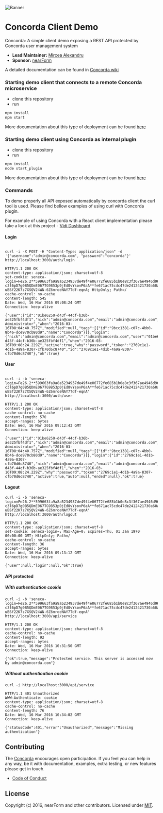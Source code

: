 ![Banner][]

# Concorda Client Demo
Concorda: A simple client demo exposing a REST API protected by Concorda user management system

- __Lead Maintainer:__ [Mircea Alexandru][lead]
- __Sponsor:__ [nearForm][]

A detailed documentation can be found in [Concorda wiki](https://github.com/Concorda/docs/blob/master/Readme.md)

### Starting demo client that connects to a remote Concorda microservice

 * clone this repository
 * run
 
```sh
npm install
npm start
```

More documentation about this type of deployment can be found [here](https://github.com/Concorda/docs/blob/master/doc/install-client.md)
 
### Starting demo client using Concorda as internal plugin

 * clone this repository
 * run
 
```sh
npm install
node start_plugin
```

More documentation about this type of deployment can be found [here](https://github.com/Concorda/docs/blob/master/doc/install-client.md)
 
### Commands

To demo properly all API exposed automatically by concorda client the curl tool is used. Please find bellow examples of using curl with Concorda plugin.

For example of using Concorda with a React client implementation please take a look at this project - [Vidi Dashboard](https://github.com/vidi-insights/vidi-dashboard)

#### Login

```

curl -i -X POST -H "Content-Type: application/json" -d '{"username":"admin@concorda.com", "password":"concorda"}' http://localhost:3000/auth/login
 
HTTP/1.1 200 OK
content-type: application/json; charset=utf-8
set-cookie: seneca-login=Fe26.2**599663fa9a8a5234937de49f4e06772fe685b1b0e8c3f367ae4946d963796ab9*LNOB3LreoPolrqN9FnSbNA*kGf4931n2wXbaya19nEzmuFoLJIows35RmTeAPfK8xUent-c3l6pD7g0B5QDmE067TG9B53p0jEdOvYsovP6aA**fe671ac75cdc47de2412421730a60aa2e5a8dbf18693ed1791ca7b41065809d4*Fdv8-uBSf22K7z7XSQV24WN-6Z6mroeNAY7Tdf-eqnA; HttpOnly; Path=/
cache-control: no-cache
content-length: 545
Date: Wed, 16 Mar 2016 09:08:24 GMT
Connection: keep-alive

{"user":{"id":"01be6250-d43f-44cf-b36b-ae325fbf4df1","nick":"admin@concorda.com","email":"admin@concorda.com","name":"Concorda Administrator","when":"2016-03-16T08:04:40.757Z","modified":null,"tags":[{"id":"9bcc1381-c07c-4bb0-8b46-dce970cb80d9","name":"Concorda"}]},"login":{"nick":"admin@concorda.com","email":"admin@concorda.com","user":"01be6250-d43f-44cf-b36b-ae325fbf4df1","when":"2016-03-16T09:08:24.229Z","active":true,"why":"password","token":"2769c1e1-4d1b-4a9a-8307-cfb70d6c8740","id":"2769c1e1-4d1b-4a9a-8307-cfb70d6c8740"},"ok":true}

```

#### User

```

curl -i -b 'seneca-login=Fe26.2**599663fa9a8a5234937de49f4e06772fe685b1b0e8c3f367ae4946d963796ab9*LNOB3LreoPolrqN9FnSbNA*kGf4931n2wXbaya19nEzmuFoLJIows35RmTeAPfK8xUent-c3l6pD7g0B5QDmE067TG9B53p0jEdOvYsovP6aA**fe671ac75cdc47de2412421730a60aa2e5a8dbf18693ed1791ca7b41065809d4*Fdv8-uBSf22K7z7XSQV24WN-6Z6mroeNAY7Tdf-eqnA' http://localhost:3000/auth/user

HTTP/1.1 200 OK
content-type: application/json; charset=utf-8
cache-control: no-cache
content-length: 570
accept-ranges: bytes
Date: Wed, 16 Mar 2016 09:12:43 GMT
Connection: keep-alive

{"user":{"id":"01be6250-d43f-44cf-b36b-ae325fbf4df1","nick":"admin@concorda.com","email":"admin@concorda.com","name":"Concorda Administrator","when":"2016-03-16T08:04:40.757Z","modified":null,"tags":[{"id":"9bcc1381-c07c-4bb0-8b46-dce970cb80d9","name":"Concorda"}]},"login":{"id":"2769c1e1-4d1b-4a9a-8307-cfb70d6c8740","nick":"admin@concorda.com","email":"admin@concorda.com","user":"01be6250-d43f-44cf-b36b-ae325fbf4df1","when":"2016-03-16T09:08:24.229Z","why":"password","token":"2769c1e1-4d1b-4a9a-8307-cfb70d6c8740","active":true,"auto":null,"ended":null},"ok":true}

```

#### Logout

```
curl -i -b 'seneca-login=Fe26.2**599663fa9a8a5234937de49f4e06772fe685b1b0e8c3f367ae4946d963796ab9*LNOB3LreoPolrqN9FnSbNA*kGf4931n2wXbaya19nEzmuFoLJIows35RmTeAPfK8xUent-c3l6pD7g0B5QDmE067TG9B53p0jEdOvYsovP6aA**fe671ac75cdc47de2412421730a60aa2e5a8dbf18693ed1791ca7b41065809d4*Fdv8-uBSf22K7z7XSQV24WN-6Z6mroeNAY7Tdf-eqnA' http://localhost:3000/auth/logout

HTTP/1.1 200 OK
content-type: application/json; charset=utf-8
set-cookie: seneca-login=; Max-Age=0; Expires=Thu, 01 Jan 1970 00:00:00 GMT; HttpOnly; Path=/
cache-control: no-cache
content-length: 36
accept-ranges: bytes
Date: Wed, 16 Mar 2016 09:13:12 GMT
Connection: keep-alive

{"user":null,"login":null,"ok":true}
```

#### API protected

##### With authentication cookie

```
curl -i -b 'seneca-login=Fe26.2**599663fa9a8a5234937de49f4e06772fe685b1b0e8c3f367ae4946d963796ab9*LNOB3LreoPolrqN9FnSbNA*kGf4931n2wXbaya19nEzmuFoLJIows35RmTeAPfK8xUent-c3l6pD7g0B5QDmE067TG9B53p0jEdOvYsovP6aA**fe671ac75cdc47de2412421730a60aa2e5a8dbf18693ed1791ca7b41065809d4*Fdv8-uBSf22K7z7XSQV24WN-6Z6mroeNAY7Tdf-eqnA' http://localhost:3000/api/service

HTTP/1.1 200 OK
content-type: application/json; charset=utf-8
cache-control: no-cache
content-length: 92
accept-ranges: bytes
Date: Wed, 16 Mar 2016 10:31:50 GMT
Connection: keep-alive

{"ok":true,"message":"Protected service. This server is accessed now by admin@concorda.com"}
```

##### Without authentication cookie

```
curl -i http://localhost:3000/api/service

HTTP/1.1 401 Unauthorized
WWW-Authenticate: cookie
content-type: application/json; charset=utf-8
cache-control: no-cache
content-length: 76
Date: Wed, 16 Mar 2016 10:34:02 GMT
Connection: keep-alive

{"statusCode":401,"error":"Unauthorized","message":"Missing authentication"}
```

## Contributing
The [Concorda][] encourages open participation. If you feel you can help in any way, be it with
documentation, examples, extra testing, or new features please get in touch.

- [Code of Conduct]

## License
Copyright (c) 2016, nearForm and other contributors.
Licensed under [MIT][].

[Banner]: https://raw.githubusercontent.com/nearform/concorda-dashboard/master/public/client/assets/img/logo-concorda-banner.png
[here]: https://github.com/nearform/concorda/blob/master/doc/Readme.md
[MIT]: ./LICENSE
[Code of Conduct]: https://github.com/nearform/vidi-contrib/docs/code_of_conduct.md
[Concorda]: https://github.com/concorda/concorda-dashboard
[lead]: https://github.com/mirceaalexandru
[nearForm]: http://www.nearform.com/
